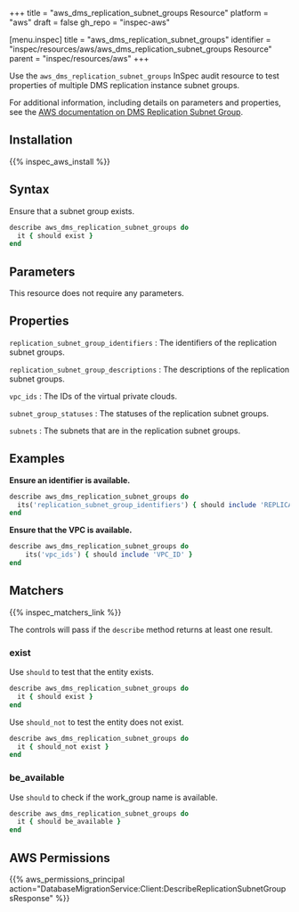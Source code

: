 +++
title = "aws_dms_replication_subnet_groups Resource"
platform = "aws"
draft = false
gh_repo = "inspec-aws"

[menu.inspec]
title = "aws_dms_replication_subnet_groups"
identifier = "inspec/resources/aws/aws_dms_replication_subnet_groups Resource"
parent = "inspec/resources/aws"
+++

Use the `aws_dms_replication_subnet_groups` InSpec audit resource to test properties of multiple DMS replication instance subnet groups.

For additional information, including details on parameters and properties, see the [AWS documentation on DMS Replication Subnet Group](https://docs.aws.amazon.com/AWSCloudFormation/latest/UserGuide/aws-resource-dms-replicationsubnetgroup.html).

## Installation

{{% inspec_aws_install %}}

## Syntax

Ensure that a subnet group exists.

```ruby
describe aws_dms_replication_subnet_groups do
  it { should exist }
end
```

## Parameters

This resource does not require any parameters.

## Properties

`replication_subnet_group_identifiers`
: The identifiers of the replication subnet groups.

`replication_subnet_group_descriptions`
: The descriptions of the replication subnet groups.

`vpc_ids`
: The IDs of the virtual private clouds.

`subnet_group_statuses`
: The statuses of the replication subnet groups.

`subnets`
: The subnets that are in the replication subnet groups.

## Examples

**Ensure an identifier is available.**

```ruby
describe aws_dms_replication_subnet_groups do
  its('replication_subnet_group_identifiers') { should include 'REPLICATION_SUBNET_GROUP_IDENTIFIER' }
end
```

**Ensure that the VPC is available.**

```ruby
describe aws_dms_replication_subnet_groups do
    its('vpc_ids') { should include 'VPC_ID' }
end
```

## Matchers

{{% inspec_matchers_link %}}

The controls will pass if the `describe` method returns at least one result.

### exist

Use `should` to test that the entity exists.

```ruby
describe aws_dms_replication_subnet_groups do
  it { should exist }
end
```

Use `should_not` to test the entity does not exist.

```ruby
describe aws_dms_replication_subnet_groups do
  it { should_not exist }
end
```

### be_available

Use `should` to check if the work_group name is available.

```ruby
describe aws_dms_replication_subnet_groups do
  it { should be_available }
end
```

## AWS Permissions

{{% aws_permissions_principal action="DatabaseMigrationService:Client:DescribeReplicationSubnetGroupsResponse" %}}
